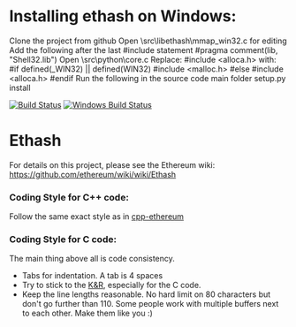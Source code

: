 # Installing ethash on Windows:

Clone the project from github
Open \src\libethash\mmap_win32.c for editing
Add the following after the last #include statement
#pragma comment(lib, "Shell32.lib")
Open \src\python\core.c
Replace:
#include <alloca.h>
with:
#if defined(_WIN32) || defined(WIN32)
#include <malloc.h>
#else
#include <alloca.h>
#endif
Run the following in the source code main folder
setup.py install


[![Build Status](https://travis-ci.org/ethereum/ethash.svg?branch=master)](https://travis-ci.org/ethereum/ethash)
[![Windows Build Status](https://ci.appveyor.com/api/projects/status/github/debris/ethash?branch=master&svg=true)](https://ci.appveyor.com/project/debris/ethash-nr37r/branch/master)

# Ethash

For details on this project, please see the Ethereum wiki:
https://github.com/ethereum/wiki/wiki/Ethash

### Coding Style for C++ code:

Follow the same exact style as in [cpp-ethereum](https://github.com/ethereum/cpp-ethereum/blob/develop/CodingStandards.txt)

### Coding Style for C code:

The main thing above all is code consistency.

- Tabs for indentation. A tab is 4 spaces
- Try to stick to the [K&R](http://en.wikipedia.org/wiki/Indent_style#K.26R_style),
  especially for the C code.
- Keep the line lengths reasonable. No hard limit on 80 characters but don't go further
  than 110. Some people work with multiple buffers next to each other.
  Make them like you :)
